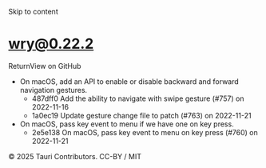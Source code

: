 Skip to content
# wry@0.22.2
ReturnView on GitHub
  * On macOS, add an API to enable or disable backward and forward navigation gestures. 
    * 487dff0 Add the ability to navigate with swipe gesture (#757) on 2022-11-16
    * 1a0ec19 Update gesture change file to patch (#763) on 2022-11-21
  * On macOS, pass key event to menu if we have one on key press. 
    * 2e5e138 On macOS, pass key event to menu on key press (#760) on 2022-11-21


© 2025 Tauri Contributors. CC-BY / MIT
